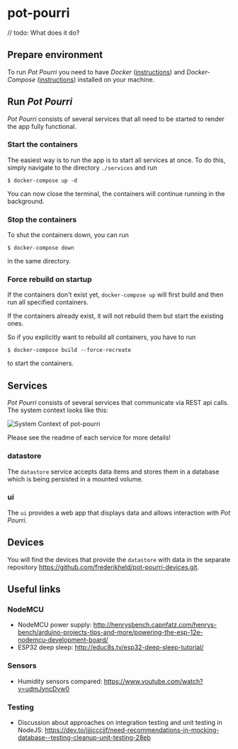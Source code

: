 # pot-pourri

// todo: What does it do?

## Prepare environment

To run _Pot Pourri_ you need to have _Docker_ ([instructions](https://docs.docker.com/install/)) and _Docker-Compose_ ([instructions](https://docs.docker.com/compose/install/)) installed on your machine.

## Run _Pot Pourri_

_Pot Pourri_ consists of several services that all need to be started to render the app fully functional.

### Start the containers

The easiest way is to run the app is to start all services at once. To do this, simply navigate to the directory `./services` and run 

```$ docker-compose up -d```

You can now close the terminal, the containers will continue running in the background.

### Stop the containers

To shut the containers down, you can run

```$ docker-compose down```

in the same directory.

### Force rebuild on startup

If the containers don't exist yet, `docker-compose up` will first build and then run all specified containers.

If the containers already exist, it will not rebuild them but start the existing ones.

So if you explicitly want to rebuild all containers, you have to run

```$ docker-compose build --force-recreate```

to start the containers.

## Services

_Pot Pourri_ consists of several services that communicate via REST api calls. The system context looks like this:

![System Context of pot-pourri](https://potpourri.frederikheld.de/architecture/system_context.png)

Please see the readme of each service for more details!

### datastore

The `datastore` service accepts data items and stores them in a database which is being persisted in a mounted volume.

### ui

The `ui` provides a web app that displays data and allows interaction with _Pot Pourri_.

## Devices

You will find the devices that provide the `datastore` with data in the separate repository https://github.com/frederikheld/pot-pourri-devices.git.

## Useful links

### NodeMCU

- NodeMCU power supply: http://henrysbench.capnfatz.com/henrys-bench/arduino-projects-tips-and-more/powering-the-esp-12e-nodemcu-development-board/
- ESP32 deep sleep: http://educ8s.tv/esp32-deep-sleep-tutorial/

### Sensors

- Humidity sensors compared: https://www.youtube.com/watch?v=udmJyncDvw0

### Testing

- Discussion about approaches on integration testing and unit testing in NodeJS: https://dev.to/jjjjcccjjf/need-recommendations-in-mocking-database--testing-cleanup-unit-testing-28eb
